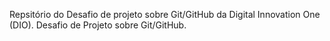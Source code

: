 Repsitório  do Desafio de projeto sobre Git/GitHub da  Digital Innovation One (DIO).
Desafio de Projeto sobre Git/GitHub.
